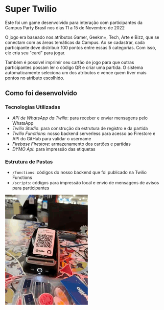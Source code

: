# Super Twilio

Este foi um game desenvolvido para interação com participantes da Campus Party Brasil nos dias 11 a 15 de Novembro de 2022

O jogo era baseado nos atributos Gamer, Geekm=, Tech, Arte e Bizz, que se conectam com as áreas temáticas da Campus.
Ao se cadastrar, cada participante deve distribuir 100 pontos entre essas 5 categorias. Com isso, ele cria seu "card" para jogar.

Também é possível imprimir seu cartão de jogo para que outras participantes possam ler o código QR e criar uma partida.
O sistema automaticamente seleciona um dos atributos e vence quem tiver mais pontos no atributo escolhido.


## Como foi desenvolvido

### Tecnologias Utilizadas
* *API de WhatsApp da Twilio*: para receber e enviar mensagens pelo WhatsApp
* *Twilio Studio*: para construção da estrutura de registro e da partida
* *Twilio Functions*: nosso backend serverless para acesso ao Firestore e API do GitHub para validar o username
* *Firebase Firestore*: armazenamento dos cartões e partidas
* *DYMO Api*: para impressão das etiquetas


### Estrutura de Pastas
* `/functions`: códigos do nosso backend que foi publicado na Twilio Functions
* `/scripts`: códigos para impressão local e envio de mensagens de avisos para participantes


 ![Exemplo de impressão](assets/impressora.gif)